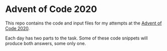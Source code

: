 Advent of Code 2020
===================

This repo contains the code and input files for my attempts at the [Advent of Code 2020](https://adventofcode.com/2020).

Each day has two parts to the task. Some of these code snippets will produce both answers, some only one.
